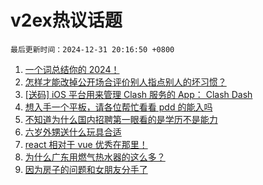 # v2ex热议话题

`最后更新时间：2024-12-31 20:16:50 +0800`

1. [一个词总结你的 2024！](https://www.v2ex.com/t/1101473)
1. [怎样才能改掉公开场合评价别人指点别人的坏习惯？](https://www.v2ex.com/t/1101430)
1. [[送码] iOS 平台用来管理 Clash 服务的 App： Clash Dash](https://www.v2ex.com/t/1101519)
1. [想入手一个平板，请各位帮忙看看 pdd 的能入吗](https://www.v2ex.com/t/1101431)
1. [不知道为什么国内招聘第一眼看的是学历不是能力](https://www.v2ex.com/t/1101567)
1. [六岁外甥送什么玩具合适](https://www.v2ex.com/t/1101496)
1. [react 相对于 vue 优秀在那里！](https://www.v2ex.com/t/1101553)
1. [为什么广东用燃气热水器的这么多？](https://www.v2ex.com/t/1101451)
1. [因为房子的问题和女朋友分手了](https://www.v2ex.com/t/1101644)


